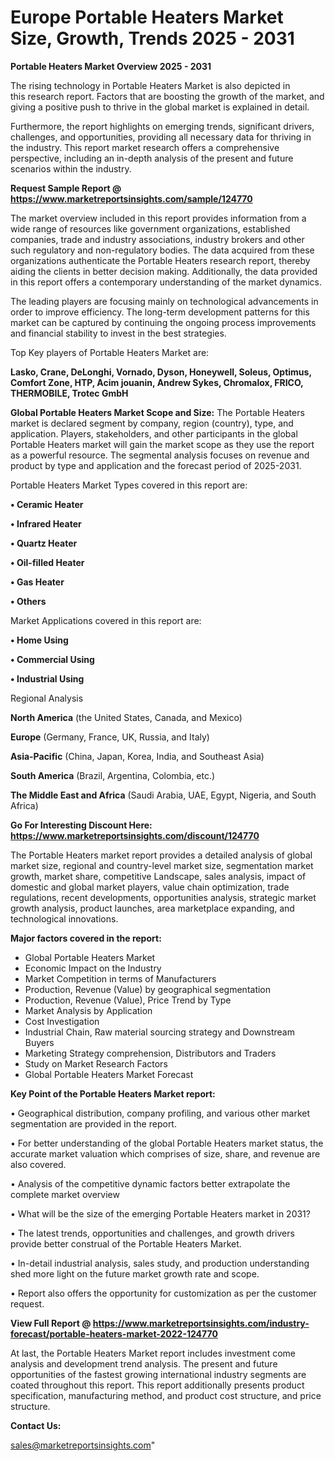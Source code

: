 # Europe Portable Heaters Market Size, Growth, Trends 2025 - 2031

<Strong> Portable Heaters Market Overview 2025 - 2031</strong>

The rising technology in Portable Heaters Market is also depicted in this research report. Factors that are boosting the growth of the market, and giving a positive push to thrive in the global market is explained in detail.

Furthermore, the report highlights on emerging trends, significant drivers, challenges, and opportunities, providing all necessary data for thriving in the industry. This report market research offers a comprehensive perspective, including an in-depth analysis of the present and future scenarios within the industry.

<strong>Request Sample Report @ <a href=https://www.marketreportsinsights.com/sample/124770>https://www.marketreportsinsights.com/sample/124770</a></strong>

The market overview included in this report provides information from a wide range of resources like government organizations, established companies, trade and industry associations, industry brokers and other such regulatory and non-regulatory bodies. The data acquired from these organizations authenticate the Portable Heaters research report, thereby aiding the clients in better decision making. Additionally, the data provided in this report offers a contemporary understanding of the market dynamics.

The leading players are focusing mainly on technological advancements in order to improve efficiency. The long-term development patterns for this market can be captured by continuing the ongoing process improvements and financial stability to invest in the best strategies.

Top Key players of Portable Heaters Market are:

<strong>Lasko, Crane, DeLonghi, Vornado, Dyson, Honeywell, Soleus, Optimus, Comfort Zone, HTP, Acim jouanin, Andrew Sykes, Chromalox, FRICO, THERMOBILE, Trotec GmbH</strong>

<strong><b>Global Portable Heaters Market Scope and Size:</b></strong>
The Portable Heaters market is declared segment by company, region (country), type, and application. Players, stakeholders, and other participants in the global Portable Heaters market will gain the market scope as they use the report as a powerful resource. The segmental analysis focuses on revenue and product by type and application and the forecast period of 2025-2031.

Portable Heaters Market Types covered in this report are:

<strong>• Ceramic Heater

• Infrared Heater

• Quartz Heater

• Oil-filled Heater

• Gas Heater

• Others</strong>

Market Applications covered in this report are:

<strong>• Home Using

• Commercial Using

• Industrial Using</strong> 

Regional Analysis

<strong>North America</strong> (the United States, Canada, and Mexico)

<strong>Europe</strong> (Germany, France, UK, Russia, and Italy)

<strong>Asia-Pacific</strong> (China, Japan, Korea, India, and Southeast Asia)

<strong>South America</strong> (Brazil, Argentina, Colombia, etc.)

<strong>The Middle East and Africa</strong> (Saudi Arabia, UAE, Egypt, Nigeria, and South Africa)

<strong>Go For Interesting Discount Here: <a href=https://www.marketreportsinsights.com/discount/124770>https://www.marketreportsinsights.com/discount/124770</a></strong>

The Portable Heaters market report provides a detailed analysis of global market size, regional and country-level market size, segmentation market growth, market share, competitive Landscape, sales analysis, impact of domestic and global market players, value chain optimization, trade regulations, recent developments, opportunities analysis, strategic market growth analysis, product launches, area marketplace expanding, and technological innovations.

<strong><b>Major factors covered in the report:</b></strong>
<ul>
  <li>Global Portable Heaters Market </li>
  <li>Economic Impact on the Industry</li>
  <li>Market Competition in terms of Manufacturers</li>
  <li>Production, Revenue (Value) by geographical segmentation</li>
  <li>Production, Revenue (Value), Price Trend by Type</li>
  <li>Market Analysis by Application</li>
  <li>Cost Investigation</li>
  <li>Industrial Chain, Raw material sourcing strategy and Downstream Buyers</li>
  <li>Marketing Strategy comprehension, Distributors and Traders</li>
  <li>Study on Market Research Factors</li>
  <li>Global Portable Heaters Market Forecast</li>
</ul>

<strong><b>Key Point of the Portable Heaters Market report:</b></strong>

• Geographical distribution, company profiling, and various other market segmentation are provided in the report.

• For better understanding of the global Portable Heaters market status, the accurate market valuation which comprises of size, share, and revenue are also covered.

• Analysis of the competitive dynamic factors better extrapolate the complete market overview

• What will be the size of the emerging Portable Heaters market in 2031?

• The latest trends, opportunities and challenges, and growth drivers provide better construal of the Portable Heaters Market.

• In-detail industrial analysis, sales study, and production understanding shed more light on the future market growth rate and scope.

• Report also offers the opportunity for customization as per the customer request.

<strong><b>View Full Report @ <a href=https://www.marketreportsinsights.com/industry-forecast/portable-heaters-market-2022-124770>https://www.marketreportsinsights.com/industry-forecast/portable-heaters-market-2022-124770</a></b></strong>


At last, the Portable Heaters Market report includes investment come analysis and development trend analysis. The present and future opportunities of the fastest growing international industry segments are coated throughout this report. This report additionally presents product specification, manufacturing method, and product cost structure, and price structure.

<strong>Contact Us:</strong>

sales@marketreportsinsights.com"
